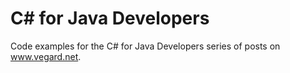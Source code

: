 # C# for Java Developers

Code examples for the C# for Java Developers series of posts on www.vegard.net.
